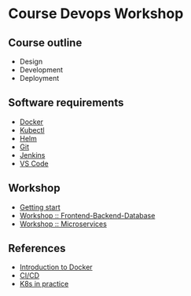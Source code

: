 # Course Devops Workshop

## Course outline
* Design
* Development
* Deployment

## Software requirements
* [Docker](https://www.docker.com/)
* [Kubectl](https://kubernetes.io/docs/tasks/tools/)
* [Helm](https://helm.sh/)
* [Git](https://git-scm.com/)
* [Jenkins](https://www.jenkins.io/)
* [VS Code](https://code.visualstudio.com/)


## Workshop
* [Getting start](https://github.com/up1/workshop-devops-go)
* [Workshop :: Frontend-Backend-Database](https://github.com/up1/workshop-docker-k8s-helm)
* [Workshop :: Microservices](https://github.com/up1/workshop-docker-k8s)


## References
* [Introduction to Docker](https://github.com/up1/course-introduction-docker)
* [CI/CD](https://github.com/up1/course-ci-cd-with-jenkins)
* [K8s in practice](https://github.com/up1/course-kubernetes-in-practice)
